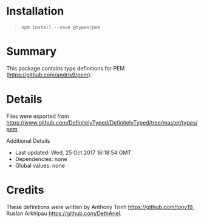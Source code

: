 # Installation
> `npm install --save @types/pem`

# Summary
This package contains type definitions for PEM (https://github.com/andris9/pem).

# Details
Files were exported from https://www.github.com/DefinitelyTyped/DefinitelyTyped/tree/master/types/pem

Additional Details
 * Last updated: Wed, 25 Oct 2017 16:18:54 GMT
 * Dependencies: none
 * Global values: none

# Credits
These definitions were written by Anthony Trinh <https://github.com/tony19>, Ruslan Arkhipau <https://github.com/DethAriel>.
